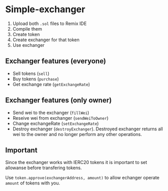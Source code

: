 # Simple-exchanger

1. Upload both `.sol` files to Remix IDE
2. Compile them
3. Create token
4. Create exchanger for that token
5. Use exchanger


## Exchanger features (everyone)
- Sell tokens (`sell`)
- Buy tokens (`purchase`)
- Get exchange rate (`getExchangeRate`)

## Exchanger features (only owner)
- Send wei to the exchanger (`fillWei`)
- Reseive wei from exchanger (`sendWeiToOwner`)
- Change exchangeRate (`setExchangeRate`)
- Destroy exchanger (`destroyExchanger`).
Destroyed exchanger returns all wei to the owner and no longer perform any other operations.

## Important

Since the exchanger works with IERC20 tokens it is important to set allowanse before transfering tokens.

Use `token.approve(exchangerAddress, amount)` to allow echanger operate `amount` of tokens with you.
